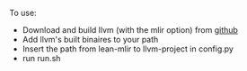 To use:

- Download and build llvm (with the mlir option) from [github](https://github.com/llvm/llvm-project)
- Add llvm's built binaires to your path
- Insert the path from lean-mlir to llvm-project in config.py
- run run.sh